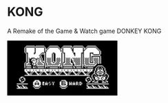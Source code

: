 # KONG
A Remake of the Game &amp; Watch game DONKEY KONG

<img src="/assets/NewKong_TitleScreen copy.png" data-canonical-src="/assets/NewKong_TitleScreen copy.png" width="256" height="128" />
